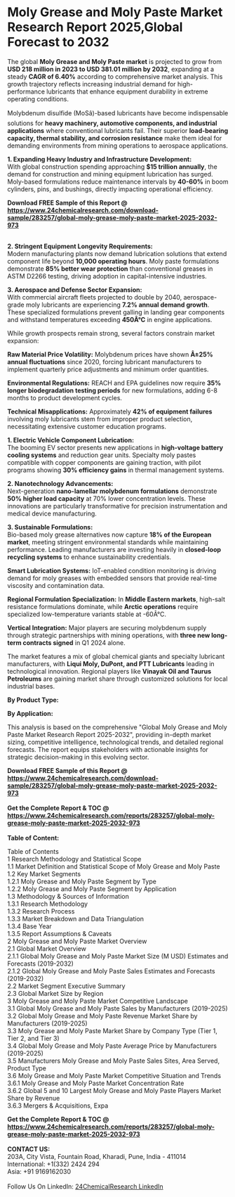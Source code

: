<h1>Moly Grease and Moly Paste Market Research Report 2025,Global Forecast to 2032</h1><p>The global <strong>Moly Grease and Moly Paste market</strong> is projected to grow from <strong>USD 218 million in 2023 to USD 381.01 million by 2032</strong>, expanding at a steady <strong>CAGR of 6.40%</strong> according to comprehensive market analysis. This growth trajectory reflects increasing industrial demand for high-performance lubricants that enhance equipment durability in extreme operating conditions.</p><p>Molybdenum disulfide (MoSâ)-based lubricants have become indispensable solutions for <strong>heavy machinery, automotive components, and industrial applications</strong> where conventional lubricants fail. Their superior <strong>load-bearing capacity, thermal stability, and corrosion resistance</strong> make them ideal for demanding environments from mining operations to aerospace applications.</p><p><strong>1. Expanding Heavy Industry and Infrastructure Development:</strong><br>
With global construction spending approaching <strong>$15 trillion annually</strong>, the demand for construction and mining equipment lubrication has surged. Moly-based formulations reduce maintenance intervals by <strong>40-60%</strong> in boom cylinders, pins, and bushings, directly impacting operational efficiency.</p><div><b>Download FREE Sample of this Report @ 
            <a href="https://www.24chemicalresearch.com/download-sample/283257/global-moly-grease-moly-paste-market-2025-2032-973">
            https://www.24chemicalresearch.com/download-sample/283257/global-moly-grease-moly-paste-market-2025-2032-973</a></b></div><br><p><strong>2. Stringent Equipment Longevity Requirements:</strong><br>
Modern manufacturing plants now demand lubrication solutions that extend component life beyond <strong>10,000 operating hours</strong>. Moly paste formulations demonstrate <strong>85% better wear protection</strong> than conventional greases in ASTM D2266 testing, driving adoption in capital-intensive industries.</p><p><strong>3. Aerospace and Defense Sector Expansion:</strong><br>
With commercial aircraft fleets projected to double by 2040, aerospace-grade moly lubricants are experiencing <strong>7.2% annual demand growth</strong>. These specialized formulations prevent galling in landing gear components and withstand temperatures exceeding <strong>450Â°C</strong> in engine applications.</p><p>While growth prospects remain strong, several factors constrain market expansion:</p><p><strong>Raw Material Price Volatility:</strong> Molybdenum prices have shown <strong>Â±25% annual fluctuations</strong> since 2020, forcing lubricant manufacturers to implement quarterly price adjustments and minimum order quantities.</p><p><strong>Environmental Regulations:</strong> REACH and EPA guidelines now require <strong>35% longer biodegradation testing periods</strong> for new formulations, adding 6-8 months to product development cycles.</p><p><strong>Technical Misapplications:</strong> Approximately <strong>42% of equipment failures</strong> involving moly lubricants stem from improper product selection, necessitating extensive customer education programs.</p><p><strong>1. Electric Vehicle Component Lubrication:</strong><br>
The booming EV sector presents new applications in <strong>high-voltage battery cooling systems</strong> and reduction gear units. Specialty moly pastes compatible with copper components are gaining traction, with pilot programs showing <strong>30% efficiency gains</strong> in thermal management systems.</p><p><strong>2. Nanotechnology Advancements:</strong><br>
Next-generation <strong>nano-lamellar molybdenum formulations</strong> demonstrate <strong>50% higher load capacity</strong> at 70% lower concentration levels. These innovations are particularly transformative for precision instrumentation and medical device manufacturing.</p><p><strong>3. Sustainable Formulations:</strong><br>
Bio-based moly grease alternatives now capture <strong>18% of the European market</strong>, meeting stringent environmental standards while maintaining performance. Leading manufacturers are investing heavily in <strong>closed-loop recycling systems</strong> to enhance sustainability credentials.</p><p><strong>Smart Lubrication Systems:</strong> IoT-enabled condition monitoring is driving demand for moly greases with embedded sensors that provide real-time viscosity and contamination data.</p><p><strong>Regional Formulation Specialization:</strong> In <strong>Middle Eastern markets</strong>, high-salt resistance formulations dominate, while <strong>Arctic operations</strong> require specialized low-temperature variants stable at -60Â°C.</p><p><strong>Vertical Integration:</strong> Major players are securing molybdenum supply through strategic partnerships with mining operations, with <strong>three new long-term contracts signed</strong> in Q1 2024 alone.</p><p>The market features a mix of global chemical giants and specialty lubricant manufacturers, with <strong>Liqui Moly, DuPont, and PTT Lubricants</strong> leading in technological innovation. Regional players like <strong>Vinayak Oil and Taurus Petroleums</strong> are gaining market share through customized solutions for local industrial bases.</p><p><strong>By Product Type:</strong></p><p><strong>By Application:</strong></p><p>This analysis is based on the comprehensive "Global Moly Grease and Moly Paste Market Research Report 2025-2032", providing in-depth market sizing, competitive intelligence, technological trends, and detailed regional forecasts. The report equips stakeholders with actionable insights for strategic decision-making in this evolving sector.</p><div><b>Download FREE Sample of this Report @ 
            <a href="https://www.24chemicalresearch.com/download-sample/283257/global-moly-grease-moly-paste-market-2025-2032-973">
            https://www.24chemicalresearch.com/download-sample/283257/global-moly-grease-moly-paste-market-2025-2032-973</a></b></div><br><div><b>Get the Complete Report & TOC @ 
            <a href="https://www.24chemicalresearch.com/reports/283257/global-moly-grease-moly-paste-market-2025-2032-973">
            https://www.24chemicalresearch.com/reports/283257/global-moly-grease-moly-paste-market-2025-2032-973</a></b></div><br>
            <b>Table of Content:</b><p>Table of Contents<br />
1 Research Methodology and Statistical Scope<br />
1.1 Market Definition and Statistical Scope of Moly Grease and Moly Paste<br />
1.2 Key Market Segments<br />
1.2.1 Moly Grease and Moly Paste Segment by Type<br />
1.2.2 Moly Grease and Moly Paste Segment by Application<br />
1.3 Methodology & Sources of Information<br />
1.3.1 Research Methodology<br />
1.3.2 Research Process<br />
1.3.3 Market Breakdown and Data Triangulation<br />
1.3.4 Base Year<br />
1.3.5 Report Assumptions & Caveats<br />
2 Moly Grease and Moly Paste Market Overview<br />
2.1 Global Market Overview<br />
2.1.1 Global Moly Grease and Moly Paste Market Size (M USD) Estimates and Forecasts (2019-2032)<br />
2.1.2 Global Moly Grease and Moly Paste Sales Estimates and Forecasts (2019-2032)<br />
2.2 Market Segment Executive Summary<br />
2.3 Global Market Size by Region<br />
3 Moly Grease and Moly Paste Market Competitive Landscape<br />
3.1 Global Moly Grease and Moly Paste Sales by Manufacturers (2019-2025)<br />
3.2 Global Moly Grease and Moly Paste Revenue Market Share by Manufacturers (2019-2025)<br />
3.3 Moly Grease and Moly Paste Market Share by Company Type (Tier 1, Tier 2, and Tier 3)<br />
3.4 Global Moly Grease and Moly Paste Average Price by Manufacturers (2019-2025)<br />
3.5 Manufacturers Moly Grease and Moly Paste Sales Sites, Area Served, Product Type<br />
3.6 Moly Grease and Moly Paste Market Competitive Situation and Trends<br />
3.6.1 Moly Grease and Moly Paste Market Concentration Rate<br />
3.6.2 Global 5 and 10 Largest Moly Grease and Moly Paste Players Market Share by Revenue<br />
3.6.3 Mergers & Acquisitions, Expa</p><div><b>Get the Complete Report & TOC @ 
            <a href="https://www.24chemicalresearch.com/reports/283257/global-moly-grease-moly-paste-market-2025-2032-973">
            https://www.24chemicalresearch.com/reports/283257/global-moly-grease-moly-paste-market-2025-2032-973</a></b></div><br><b>CONTACT US:</b><br>
            203A, City Vista, Fountain Road, Kharadi, Pune, India - 411014<br>
            International: +1(332) 2424 294<br>
            Asia: +91 9169162030 <br><br>
            Follow Us On LinkedIn: <a href="https://www.linkedin.com/company/24chemicalresearch/">24ChemicalResearch LinkedIn</a>